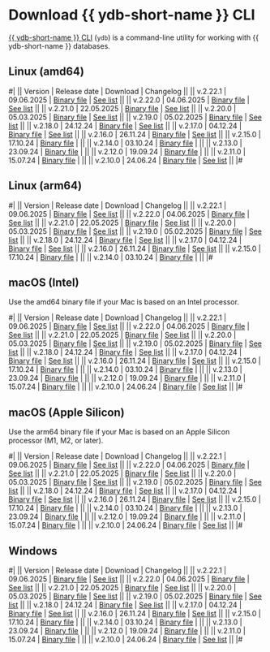 # Download {{ ydb-short-name }} CLI

[{{ ydb-short-name }} CLI](../reference/ydb-cli/index.md) (`ydb`) is a command-line utility for working with {{ ydb-short-name }} databases.

## Linux (amd64)

#|
|| Version | Release date | Download | Changelog ||
|| v.2.22.1 | 09.06.2025 | [Binary file](https://storage.yandexcloud.net/yandexcloud-ydb/release/2.22.1/linux/amd64/ydb) | [See list](../changelog-cli.md#2-22-1) ||
|| v.2.22.0 | 04.06.2025 | [Binary file](https://storage.yandexcloud.net/yandexcloud-ydb/release/2.22.0/linux/amd64/ydb) | [See list](../changelog-cli.md#2-22-0) ||
|| v.2.21.0 | 22.05.2025 | [Binary file](https://storage.yandexcloud.net/yandexcloud-ydb/release/2.21.0/linux/amd64/ydb) | [See list](../changelog-cli.md#2-21-0) ||
|| v.2.20.0 | 05.03.2025 | [Binary file](https://storage.yandexcloud.net/yandexcloud-ydb/release/2.20.0/linux/amd64/ydb) | [See list](../changelog-cli.md#2-20-0) ||
|| v.2.19.0 | 05.02.2025 | [Binary file](https://storage.yandexcloud.net/yandexcloud-ydb/release/2.19.0/linux/amd64/ydb) | [See list](../changelog-cli.md#2-19-0) ||
|| v.2.18.0 | 24.12.24 | [Binary file](https://storage.yandexcloud.net/yandexcloud-ydb/release/2.18.0/linux/amd64/ydb) | [See list](../changelog-cli.md#2-18-0) ||
|| v.2.17.0 | 04.12.24 | [Binary file](https://storage.yandexcloud.net/yandexcloud-ydb/release/2.17.0/linux/amd64/ydb) | [See list](../changelog-cli.md#2-17-0) ||
|| v.2.16.0 | 26.11.24 | [Binary file](https://storage.yandexcloud.net/yandexcloud-ydb/release/2.16.0/linux/amd64/ydb) | [See list](../changelog-cli.md#2-16-0) ||
|| v.2.15.0 | 17.10.24 | [Binary file](https://storage.yandexcloud.net/yandexcloud-ydb/release/2.15.0/linux/amd64/ydb) | ||
|| v.2.14.0 | 03.10.24 | [Binary file](https://storage.yandexcloud.net/yandexcloud-ydb/release/2.14.0/linux/amd64/ydb) | ||
|| v.2.13.0 | 23.09.24 | [Binary file](https://storage.yandexcloud.net/yandexcloud-ydb/release/2.13.0/linux/amd64/ydb) | ||
|| v.2.12.0 | 19.09.24 | [Binary file](https://storage.yandexcloud.net/yandexcloud-ydb/release/2.12.0/linux/amd64/ydb) | ||
|| v.2.11.0 | 15.07.24 | [Binary file](https://storage.yandexcloud.net/yandexcloud-ydb/release/2.11.0/linux/amd64/ydb) | ||
|| v.2.10.0 | 24.06.24 | [Binary file](https://storage.yandexcloud.net/yandexcloud-ydb/release/2.10.0/linux/amd64/ydb) | [See list](../changelog-cli.md#2-10-0) ||
|#

## Linux (arm64)

#|
|| Version | Release date | Download | Changelog ||
|| v.2.22.1 | 09.06.2025 | [Binary file](https://storage.yandexcloud.net/yandexcloud-ydb/release/2.22.1/linux/arm64/ydb) | [See list](../changelog-cli.md#2-22-1) ||
|| v.2.22.0 | 04.06.2025 | [Binary file](https://storage.yandexcloud.net/yandexcloud-ydb/release/2.22.0/linux/arm64/ydb) | [See list](../changelog-cli.md#2-22-0) ||
|| v.2.21.0 | 22.05.2025 | [Binary file](https://storage.yandexcloud.net/yandexcloud-ydb/release/2.21.0/linux/arm64/ydb) | [See list](../changelog-cli.md#2-21-0) ||
|| v.2.20.0 | 05.03.2025 | [Binary file](https://storage.yandexcloud.net/yandexcloud-ydb/release/2.20.0/linux/arm64/ydb) | [See list](../changelog-cli.md#2-20-0) ||
|| v.2.19.0 | 05.02.2025 | [Binary file](https://storage.yandexcloud.net/yandexcloud-ydb/release/2.19.0/linux/arm64/ydb) | [See list](../changelog-cli.md#2-19-0) ||
|| v.2.18.0 | 24.12.24 | [Binary file](https://storage.yandexcloud.net/yandexcloud-ydb/release/2.18.0/linux/arm64/ydb) | [See list](../changelog-cli.md#2-18-0) ||
|| v.2.17.0 | 04.12.24 | [Binary file](https://storage.yandexcloud.net/yandexcloud-ydb/release/2.17.0/linux/arm64/ydb) | [See list](../changelog-cli.md#2-17-0) ||
|| v.2.16.0 | 26.11.24 | [Binary file](https://storage.yandexcloud.net/yandexcloud-ydb/release/2.16.0/linux/arm64/ydb) | [See list](../changelog-cli.md#2-16-0) ||
|| v.2.15.0 | 17.10.24 | [Binary file](https://storage.yandexcloud.net/yandexcloud-ydb/release/2.15.0/linux/arm64/ydb) | ||
|| v.2.14.0 | 03.10.24 | [Binary file](https://storage.yandexcloud.net/yandexcloud-ydb/release/2.14.0/linux/arm64/ydb) | ||
|#

## macOS (Intel)

Use the amd64 binary file if your Mac is based on an Intel processor.

#|
|| Version | Release date | Download | Changelog ||
|| v.2.22.1 | 09.06.2025 | [Binary file](https://storage.yandexcloud.net/yandexcloud-ydb/release/2.22.1/darwin/amd64/ydb) | [See list](../changelog-cli.md#2-22-1) ||
|| v.2.22.0 | 04.06.2025 | [Binary file](https://storage.yandexcloud.net/yandexcloud-ydb/release/2.22.0/darwin/amd64/ydb) | [See list](../changelog-cli.md#2-22-0) ||
|| v.2.21.0 | 22.05.2025 | [Binary file](https://storage.yandexcloud.net/yandexcloud-ydb/release/2.21.0/darwin/amd64/ydb) | [See list](../changelog-cli.md#2-21-0) ||
|| v.2.20.0 | 05.03.2025 | [Binary file](https://storage.yandexcloud.net/yandexcloud-ydb/release/2.20.0/darwin/amd64/ydb) | [See list](../changelog-cli.md#2-20-0) ||
|| v.2.19.0 | 05.02.2025 | [Binary file](https://storage.yandexcloud.net/yandexcloud-ydb/release/2.19.0/darwin/amd64/ydb) | [See list](../changelog-cli.md#2-19-0) ||
|| v.2.18.0 | 24.12.24 | [Binary file](https://storage.yandexcloud.net/yandexcloud-ydb/release/2.18.0/darwin/amd64/ydb) | [See list](../changelog-cli.md#2-18-0) ||
|| v.2.17.0 | 04.12.24 | [Binary file](https://storage.yandexcloud.net/yandexcloud-ydb/release/2.17.0/darwin/amd64/ydb) | [See list](../changelog-cli.md#2-17-0) ||
|| v.2.16.0 | 26.11.24 | [Binary file](https://storage.yandexcloud.net/yandexcloud-ydb/release/2.16.0/darwin/amd64/ydb) | [See list](../changelog-cli.md#2-16-0) ||
|| v.2.15.0 | 17.10.24 | [Binary file](https://storage.yandexcloud.net/yandexcloud-ydb/release/2.15.0/darwin/amd64/ydb) | ||
|| v.2.14.0 | 03.10.24 | [Binary file](https://storage.yandexcloud.net/yandexcloud-ydb/release/2.14.0/darwin/amd64/ydb) | ||
|| v.2.13.0 | 23.09.24 | [Binary file](https://storage.yandexcloud.net/yandexcloud-ydb/release/2.13.0/darwin/amd64/ydb) | ||
|| v.2.12.0 | 19.09.24 | [Binary file](https://storage.yandexcloud.net/yandexcloud-ydb/release/2.12.0/darwin/amd64/ydb) | ||
|| v.2.11.0 | 15.07.24 | [Binary file](https://storage.yandexcloud.net/yandexcloud-ydb/release/2.11.0/darwin/amd64/ydb) | ||
|| v.2.10.0 | 24.06.24 | [Binary file](https://storage.yandexcloud.net/yandexcloud-ydb/release/2.10.0/darwin/amd64/ydb) | [See list](../changelog-cli.md#2-10-0) ||
|#

## macOS (Apple Silicon)

Use the arm64 binary file if your Mac is based on an Apple Silicon processor (M1, M2, or later).

#|
|| Version | Release date | Download | Changelog ||
|| v.2.22.1 | 09.06.2025 | [Binary file](https://storage.yandexcloud.net/yandexcloud-ydb/release/2.22.1/darwin/arm64/ydb) | [See list](../changelog-cli.md#2-22-1) ||
|| v.2.22.0 | 04.06.2025 | [Binary file](https://storage.yandexcloud.net/yandexcloud-ydb/release/2.22.0/darwin/arm64/ydb) | [See list](../changelog-cli.md#2-22-0) ||
|| v.2.21.0 | 22.05.2025 | [Binary file](https://storage.yandexcloud.net/yandexcloud-ydb/release/2.21.0/darwin/arm64/ydb) | [See list](../changelog-cli.md#2-21-0) ||
|| v.2.20.0 | 05.03.2025 | [Binary file](https://storage.yandexcloud.net/yandexcloud-ydb/release/2.20.0/darwin/arm64/ydb) | [See list](../changelog-cli.md#2-20-0) ||
|| v.2.19.0 | 05.02.2025 | [Binary file](https://storage.yandexcloud.net/yandexcloud-ydb/release/2.19.0/darwin/arm64/ydb) | [See list](../changelog-cli.md#2-19-0) ||
|| v.2.18.0 | 24.12.24 | [Binary file](https://storage.yandexcloud.net/yandexcloud-ydb/release/2.18.0/darwin/arm64/ydb) | [See list](../changelog-cli.md#2-18-0) ||
|| v.2.17.0 | 04.12.24 | [Binary file](https://storage.yandexcloud.net/yandexcloud-ydb/release/2.17.0/darwin/arm64/ydb) | [See list](../changelog-cli.md#2-17-0) ||
|| v.2.16.0 | 26.11.24 | [Binary file](https://storage.yandexcloud.net/yandexcloud-ydb/release/2.16.0/darwin/arm64/ydb) | [See list](../changelog-cli.md#2-16-0) ||
|| v.2.15.0 | 17.10.24 | [Binary file](https://storage.yandexcloud.net/yandexcloud-ydb/release/2.15.0/darwin/arm64/ydb) | ||
|| v.2.14.0 | 03.10.24 | [Binary file](https://storage.yandexcloud.net/yandexcloud-ydb/release/2.14.0/darwin/arm64/ydb) | ||
|| v.2.13.0 | 23.09.24 | [Binary file](https://storage.yandexcloud.net/yandexcloud-ydb/release/2.13.0/darwin/arm64/ydb) | ||
|| v.2.12.0 | 19.09.24 | [Binary file](https://storage.yandexcloud.net/yandexcloud-ydb/release/2.12.0/darwin/arm64/ydb) | ||
|| v.2.11.0 | 15.07.24 | [Binary file](https://storage.yandexcloud.net/yandexcloud-ydb/release/2.11.0/darwin/arm64/ydb) | ||
|| v.2.10.0 | 24.06.24 | [Binary file](https://storage.yandexcloud.net/yandexcloud-ydb/release/2.10.0/darwin/arm64/ydb) | [See list](../changelog-cli.md#2-10-0) ||
|#

## Windows

#|
|| Version | Release date | Download | Changelog ||
|| v.2.22.1 | 09.06.2025 | [Binary file](https://storage.yandexcloud.net/yandexcloud-ydb/release/2.22.1/windows/amd64/ydb.exe) | [See list](../changelog-cli.md#2-22-1) ||
|| v.2.22.0 | 04.06.2025 | [Binary file](https://storage.yandexcloud.net/yandexcloud-ydb/release/2.22.0/windows/amd64/ydb.exe) | [See list](../changelog-cli.md#2-22-0) ||
|| v.2.21.0 | 22.05.2025 | [Binary file](https://storage.yandexcloud.net/yandexcloud-ydb/release/2.21.0/windows/amd64/ydb.exe) | [See list](../changelog-cli.md#2-21-0) ||
|| v.2.20.0 | 05.03.2025 | [Binary file](https://storage.yandexcloud.net/yandexcloud-ydb/release/2.20.0/windows/amd64/ydb.exe) | [See list](../changelog-cli.md#2-20-0) ||
|| v.2.19.0 | 05.02.2025 | [Binary file](https://storage.yandexcloud.net/yandexcloud-ydb/release/2.19.0/windows/amd64/ydb.exe) | [See list](../changelog-cli.md#2-19-0) ||
|| v.2.18.0 | 24.12.24 | [Binary file](https://storage.yandexcloud.net/yandexcloud-ydb/release/2.18.0/windows/amd64/ydb.exe) | [See list](../changelog-cli.md#2-18-0) ||
|| v.2.17.0 | 04.12.24 | [Binary file](https://storage.yandexcloud.net/yandexcloud-ydb/release/2.17.0/windows/amd64/ydb.exe) | [See list](../changelog-cli.md#2-17-0) ||
|| v.2.16.0 | 26.11.24 | [Binary file](https://storage.yandexcloud.net/yandexcloud-ydb/release/2.16.0/windows/amd64/ydb.exe) | [See list](../changelog-cli.md#2-16-0) ||
|| v.2.15.0 | 17.10.24 | [Binary file](https://storage.yandexcloud.net/yandexcloud-ydb/release/2.15.0/windows/amd64/ydb.exe) | ||
|| v.2.14.0 | 03.10.24 | [Binary file](https://storage.yandexcloud.net/yandexcloud-ydb/release/2.14.0/windows/amd64/ydb.exe) | ||
|| v.2.13.0 | 23.09.24 | [Binary file](https://storage.yandexcloud.net/yandexcloud-ydb/release/2.13.0/windows/amd64/ydb.exe) | ||
|| v.2.12.0 | 19.09.24 | [Binary file](https://storage.yandexcloud.net/yandexcloud-ydb/release/2.12.0/windows/amd64/ydb.exe) | ||
|| v.2.11.0 | 15.07.24 | [Binary file](https://storage.yandexcloud.net/yandexcloud-ydb/release/2.11.0/windows/amd64/ydb.exe) | ||
|| v.2.10.0 | 24.06.24 | [Binary file](https://storage.yandexcloud.net/yandexcloud-ydb/release/2.10.0/windows/amd64/ydb.exe) | [See list](../changelog-cli.md#2-10-0) ||
|#
